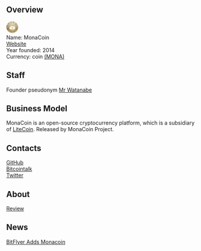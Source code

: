## Overview
![ logo](../projects/logo/monacoin.png)  
Name:  MonaCoin  
[Website](http://monacoin.org/)  
Year founded: 2014  
Currency: coin [(MONA)](https://coinmarketcap.com/currencies/monacoin/)  
## Staff
Founder pseudonym [Mr Watanabe](../people/mrwatanabe.md)  
## Business Model
MonaCoin is an open-source cryptocurrency platform, which is a subsidiary of [LiteCoin](../project/litecoin.md). Released by MonaCoin Project.   
## Contacts
[GitHub](https://github.com/monacoinproject)  
[Bitcointalk](https://bitcointalk.org/index.php?topic=392436.0)  
[Twitter](https://twitter.com/monacoinch)  
## About  
[Review](http://ftreporter.com/introduction-to-monacoin-cryptocurrency/)
## News 
[BitFlyer Adds Monacoin](../news/monacoin_11-10-17.md)
